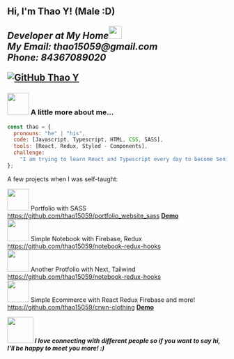 <h2> Hi, I'm Thao Y! (Male :D)
<p><em>Developer at My Home</a><img src="https://media.giphy.com/media/WUlplcMpOCEmTGBtBW/giphy.gif" width="30"><br> My Email: thao15059@gmail.com <br>Phone: 84367089020
</em></p>

[![GitHub Thao Y](https://img.shields.io/github/followers/thao15059?label=follow&style=social)](https://github.com/thao15059)

### <img src="https://media.giphy.com/media/VgCDAzcKvsR6OM0uWg/giphy.gif" width="50"> A little more about me...

```javascript
const thao = {
  pronouns: "he" | "his",
  code: [Javascript, Typescript, HTML, CSS, SASS],
  tools: [React, Redux, Styled - Components],
  challenge:
    "I am trying to learn React and Typescript every day to become Senior Front End Developer",
};
```

A few projects when I was self-taught:

<img src="https://media.giphy.com/media/XFqEueAedJzq6lq0ru/giphy.gif" width="50"> Portfolio with SASS https://github.com/thao15059/portfolio_website_sass <b><a href="https://thao15059.github.io/portfolio_website_sass/">Demo</a></b><br>
<img src="https://media.giphy.com/media/XFqEueAedJzq6lq0ru/giphy.gif" width="50"> Simple Notebook with Firebase, Redux https://github.com/thao15059/notebook-redux-hooks <br>
<img src="https://media.giphy.com/media/XFqEueAedJzq6lq0ru/giphy.gif" width="50"> Another Protfolio with Next, Tailwind https://github.com/thao15059/notebook-redux-hooks <br>
<img src="https://media.giphy.com/media/XFqEueAedJzq6lq0ru/giphy.gif" width="50"> Simple Ecommerce with React Redux Firebase and more! https://github.com/thao15059/crwn-clothing <b><a href="https://crwn-clothing-live-thao.herokuapp.com/">Demo</a><br>


<img src="https://media.giphy.com/media/LnQjpWaON8nhr21vNW/giphy.gif" width="60"> <em><b>I love connecting with different people</b> so if you want to say <b>hi, I'll be happy to meet you more!</b> :)</em>
